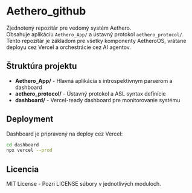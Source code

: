 # Aethero_github

Zjednotený repozitár pre vedomý systém Aethero.  
Obsahuje aplikáciu `Aethero_App/` a ústavný protokol `aethero_protocol/`.  
Tento repozitár je základom pre všetky komponenty AetheroOS, vrátane deployu cez Vercel a orchestrácie cez AI agentov.

## Štruktúra projektu

- **Aethero_App/** - Hlavná aplikácia s introspektívnym parserom a dashboard
- **aethero_protocol/** - Ústavný protokol a ASL syntax definície  
- **dashboard/** - Vercel-ready dashboard pre monitorovanie systému

## Deployment

Dashboard je pripravený na deploy cez Vercel:
```bash
cd dashboard
npx vercel --prod
```

## Licencia

MIT License - Pozri LICENSE súbory v jednotlivých moduloch.

